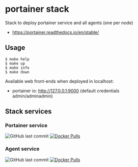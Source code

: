 # portainer stack

Stack to deploy portainer service and all agents (one per node)

- https://portainer.readthedocs.io/en/stable/


## Usage

    $ make help
    $ make up
    $ make info
    $ make down

Available web front-ends when deployed in localhost:

- portainer io: http://127.0.0.1:9000     (default credentials admin/adminadmin)

## Stack services

### Portainer service
![GitHub last commit](https://img.shields.io/github/last-commit/portainer/portainer?label=github%20last%20commit) [![Docker Pulls](https://img.shields.io/docker/pulls/portainer/portainer.svg)](https://hub.docker.com/r/portainer/portainer/tags) 

### Agent service
![GitHub last commit](https://img.shields.io/github/last-commit/portainer/agent?label=github%20last%20commit)
[![Docker Pulls](https://img.shields.io/docker/pulls/portainer/agent.svg)](https://hub.docker.com/r/portainer/agent/tags)


